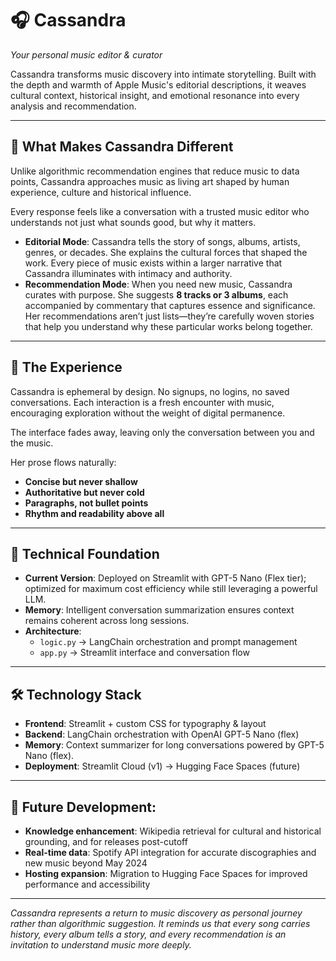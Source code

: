 # 🎧 Cassandra
*Your personal music editor & curator*

Cassandra transforms music discovery into intimate storytelling. Built with the depth and warmth of Apple Music's editorial descriptions, it weaves cultural context, historical insight, and emotional resonance into every analysis and recommendation.

---

## 🌟 What Makes Cassandra Different

Unlike algorithmic recommendation engines that reduce music to data points, Cassandra approaches music as living art shaped by human experience, culture and historical influence.  

Every response feels like a conversation with a trusted music editor who understands not just what sounds good, but why it matters.

- **Editorial Mode**: Cassandra tells the story of songs, albums, artists, genres, or decades. She explains the cultural forces that shaped the work. Every piece of music exists within a larger narrative that Cassandra illuminates with intimacy and authority.  
- **Recommendation Mode**: When you need new music, Cassandra curates with purpose. She suggests **8 tracks or 3 albums**, each accompanied by commentary that captures essence and significance. Her recommendations aren’t just lists—they’re carefully woven stories that help you understand why these particular works belong together.

---

## 💫 The Experience

Cassandra is ephemeral by design. No signups, no logins, no saved conversations. Each interaction is a fresh encounter with music, encouraging exploration without the weight of digital permanence.  

The interface fades away, leaving only the conversation between you and the music. 

Her prose flows naturally:
- **Concise but never shallow**  
- **Authoritative but never cold**  
- **Paragraphs, not bullet points**  
- **Rhythm and readability above all**  

---

## 🧠 Technical Foundation

- **Current Version**: Deployed on Streamlit with GPT-5 Nano (Flex tier); optimized for maximum cost efficiency while still leveraging a powerful LLM.
- **Memory**: Intelligent conversation summarization ensures context remains coherent across long sessions.  
- **Architecture**:  
  - `logic.py` → LangChain orchestration and prompt management  
  - `app.py` → Streamlit interface and conversation flow    

---

## 🛠️ Technology Stack

- **Frontend**: Streamlit + custom CSS for typography & layout  
- **Backend**: LangChain orchestration with OpenAI GPT-5 Nano (flex)
- **Memory**: Context summarizer for long conversations powered by GPT-5 Nano (flex). 
- **Deployment**: Streamlit Cloud (v1) → Hugging Face Spaces (future)  

---

## 🔮 Future Development:  
- **Knowledge enhancement**: Wikipedia retrieval for cultural and historical grounding, and for releases post-cutoff 
- **Real-time data**: Spotify API integration for accurate discographies and new music beyond May 2024
- **Hosting expansion**: Migration to Hugging Face Spaces for improved performance and accessibility

---

*Cassandra represents a return to music discovery as personal journey rather than algorithmic suggestion. It reminds us that every song carries history, every album tells a story, and every recommendation is an invitation to understand music more deeply.*  
